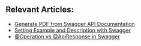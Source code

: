 ## Relevant Articles:

- [Generate PDF from Swagger API Documentation](https://www.baeldung.com/swagger-generate-pdf)
- [Setting Example and Description with Swagger](https://www.baeldung.com/swagger-set-example-description)
- [@Operation vs @ApiResponse in Swagger](https://www.baeldung.com/swagger-operation-vs-apiresponse)
